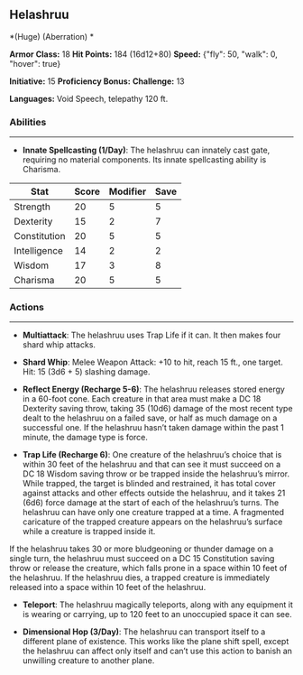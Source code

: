 ## Helashruu
*(Huge) (Aberration) *

**Armor Class:** 18
**Hit Points:** 184 (16d12+80)
**Speed:** {"fly": 50, "walk": 0, "hover": true}

**Initiative:** 15
**Proficiency Bonus:**
**Challenge:** 13

**Languages:** Void Speech, telepathy 120 ft.

### Abilities
 --- 
- **Innate Spellcasting (1/Day)**: The helashruu can innately cast gate, requiring no material components. Its innate spellcasting ability is Charisma.



| Stat | Score | Modifier | Save |
| ---- | ---- | ---- | ---- |
| Strength | 20 | 5 | 5 |
| Dexterity | 15 | 2 | 7 |
| Constitution | 20 | 5 | 5 |
| Intelligence | 14 | 2 | 2 |
| Wisdom | 17 | 3 | 8 |
| Charisma | 20 | 5 | 5 |

### Actions
 --- 
- **Multiattack**: The helashruu uses Trap Life if it can. It then makes four shard whip attacks.

- **Shard Whip**: Melee Weapon Attack: +10 to hit, reach 15 ft., one target. Hit: 15 (3d6 + 5) slashing damage.

- **Reflect Energy (Recharge 5-6)**: The helashruu releases stored energy in a 60-foot cone. Each creature in that area must make a DC 18 Dexterity saving throw, taking 35 (10d6) damage of the most recent type dealt to the helashruu on a failed save, or half as much damage on a successful one. If the helashruu hasn’t taken damage within the past 1 minute, the damage type is force.

- **Trap Life (Recharge 6)**: One creature of the helashruu’s choice that is within 30 feet of the helashruu and that can see it must succeed on a DC 18 Wisdom saving throw or be trapped inside the helashruu’s mirror. While trapped, the target is blinded and restrained, it has total cover against attacks and other effects outside the helashruu, and it takes 21 (6d6) force damage at the start of each of the helashruu’s turns. The helashruu can have only one creature trapped at a time. A fragmented caricature of the trapped creature appears on the helashruu’s surface while a creature is trapped inside it.

If the helashruu takes 30 or more bludgeoning or thunder damage on a single turn, the helashruu must succeed on a DC 15 Constitution saving throw or release the creature, which falls prone in a space within 10 feet of the helashruu. If the helashruu dies, a trapped creature is immediately released into a space within 10 feet of the helashruu.

- **Teleport**: The helashruu magically teleports, along with any equipment it is wearing or carrying, up to 120 feet to an unoccupied space it can see.

- **Dimensional Hop (3/Day)**: The helashruu can transport itself to a different plane of existence. This works like the plane shift spell, except the helashruu can affect only itself and can’t use this action to banish an unwilling creature to another plane.

